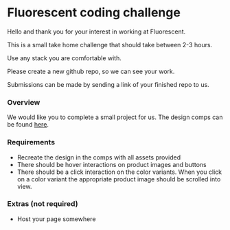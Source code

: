 # Fluorescent coding challenge

Hello and thank you for your interest in working at Fluorescent.

This is a small take home challenge that should take between 2-3 hours. 

Use any stack you are comfortable with.

Please create a new github repo, so we can see your work.

Submissions can be made by sending a link of your finished repo to us. 

### Overview

We would like you to complete a small project for us. The design comps can be found [here](https://www.figma.com/file/OpOEnmfvcPxNtPSkZ8Aci9/Dev-Project?node-id=23%3A889).

### Requirements

* Recreate the design in the comps with all assets provided
* There should be hover interactions on product images and buttons
* There should be a click interaction on the color variants. When you click on a color variant the appropriate product image should be scrolled into view. 

### Extras (not required)

* Host your page somewhere

